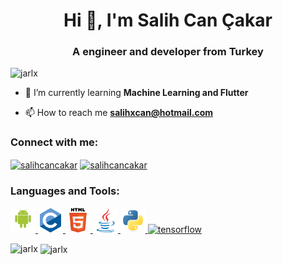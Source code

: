 <h1 align="center">Hi 👋, I'm Salih Can Çakar</h1>
<h3 align="center">A engineer and developer from Turkey</h3>

<p align="left"> <img src="https://komarev.com/ghpvc/?username=jarlx&label=Profile%20views&color=0e75b6&style=flat" alt="jarlx" /> </p>

- 🌱 I’m currently learning **Machine Learning and Flutter**

- 📫 How to reach me **salihxcan@hotmail.com**

<h3 align="left">Connect with me:</h3>
<p align="left">
<a href="https://linkedin.com/in/salihcancakar" target="blank"><img align="center" src="https://raw.githubusercontent.com/rahuldkjain/github-profile-readme-generator/master/src/images/icons/Social/linked-in-alt.svg" alt="salihcancakar" height="30" width="40" /></a>
<a href="https://instagram.com/salihcancakar" target="blank"><img align="center" src="https://raw.githubusercontent.com/rahuldkjain/github-profile-readme-generator/master/src/images/icons/Social/instagram.svg" alt="salihcancakar" height="30" width="40" /></a>
</p>

<h3 align="left">Languages and Tools:</h3>
<p align="left"> <a href="https://developer.android.com" target="_blank" rel="noreferrer"> <img src="https://raw.githubusercontent.com/devicons/devicon/master/icons/android/android-original-wordmark.svg" alt="android" width="40" height="40"/> </a> <a href="https://www.cprogramming.com/" target="_blank" rel="noreferrer"> <img src="https://raw.githubusercontent.com/devicons/devicon/master/icons/c/c-original.svg" alt="c" width="40" height="40"/> </a> <a href="https://www.w3.org/html/" target="_blank" rel="noreferrer"> <img src="https://raw.githubusercontent.com/devicons/devicon/master/icons/html5/html5-original-wordmark.svg" alt="html5" width="40" height="40"/> </a> <a href="https://www.java.com" target="_blank" rel="noreferrer"> <img src="https://raw.githubusercontent.com/devicons/devicon/master/icons/java/java-original.svg" alt="java" width="40" height="40"/> </a> <a href="https://www.python.org" target="_blank" rel="noreferrer"> <img src="https://raw.githubusercontent.com/devicons/devicon/master/icons/python/python-original.svg" alt="python" width="40" height="40"/> </a> <a href="https://www.tensorflow.org" target="_blank" rel="noreferrer"> <img src="https://www.vectorlogo.zone/logos/tensorflow/tensorflow-icon.svg" alt="tensorflow" width="40" height="40"/> </a> </p>

<p><img align="left" src="https://github-readme-stats.vercel.app/api/top-langs?username=jarlx&show_icons=true&locale=en&layout=compact" alt="jarlx" /></p>

<p>&nbsp;<img align="center" src="https://github-readme-stats.vercel.app/api?username=jarlx&show_icons=true&locale=en" alt="jarlx" /></p>
